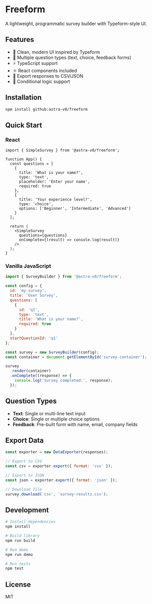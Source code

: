 # Freeform

A lightweight, programmatic survey builder with Typeform-style UI.

## Features

- 🎨 Clean, modern UI inspired by Typeform
- 📝 Multiple question types (text, choice, feedback forms)
- ⚡ TypeScript support
- ⚛️ React components included
- 💾 Export responses to CSV/JSON
- 🎯 Conditional logic support

## Installation

```bash
npm install github:astra-v0/freeform
```

## Quick Start

### React

```tsx
import { SimpleSurvey } from '@astra-v0/freeform';

function App() {
  const questions = [
    {
      title: 'What is your name?',
      type: 'text',
      placeholder: 'Enter your name',
      required: true
    },
    {
      title: 'Your experience level?',
      type: 'choice',
      options: ['Beginner', 'Intermediate', 'Advanced']
    }
  ];

  return (
    <SimpleSurvey 
      questions={questions}
      onComplete={(result) => console.log(result)}
    />
  );
}
```

### Vanilla JavaScript

```javascript
import { SurveyBuilder } from '@astra-v0/freeform';

const config = {
  id: 'my-survey',
  title: 'User Survey',
  questions: [
    {
      id: 'q1',
      type: 'text',
      title: 'What is your name?',
      required: true
    }
  ],
  startQuestionId: 'q1'
};

const survey = new SurveyBuilder(config);
const container = document.getElementById('survey-container');

survey
  .render(container)
  .onComplete((response) => {
    console.log('Survey completed:', response);
  });
```

## Question Types

- **Text**: Single or multi-line text input
- **Choice**: Single or multiple choice options
- **Feedback**: Pre-built form with name, email, company fields

## Export Data

```javascript
const exporter = new DataExporter(responses);

// Export to CSV
const csv = exporter.export({ format: 'csv' });

// Export to JSON
const json = exporter.export({ format: 'json' });

// Download file
survey.download('csv', 'survey-results.csv');
```

## Development

```bash
# Install dependencies
npm install

# Build library
npm run build

# Run demo
npm run demo

# Run tests
npm test
```

## License

MIT

